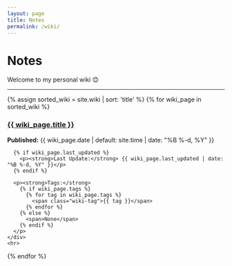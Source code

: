 ```yaml
---
layout: page
title: Notes
permalink: /wiki/
---
```


# Notes

Welcome to my personal wiki 😊

<!-- ## Wiki Entries -->

<div class="wiki-list">
  <hr>
  {% assign sorted_wiki = site.wiki | sort: 'title' %}
  {% for wiki_page in sorted_wiki %}
    <div class="wiki-entry">
      <h3>
        <a class="post-link" href="{{ wiki_page.url | relative_url }}">{{ wiki_page.title }}</a>
      </h3>
      <p><strong>Published:</strong> {{ wiki_page.date | default: site.time | date: "%B %-d, %Y" }}</p>
      
      {% if wiki_page.last_updated %}
        <p><strong>Last Update:</strong> {{ wiki_page.last_updated | date: "%B %-d, %Y" }}</p>
      {% endif %}
      
      <p><strong>Tags:</strong> 
        {% if wiki_page.tags %}
          {% for tag in wiki_page.tags %}
            <span class="wiki-tag">{{ tag }}</span>
          {% endfor %}
        {% else %}
          <span>None</span>
        {% endif %}
      </p>
    </div>
    <hr>
  {% endfor %}
</div>
